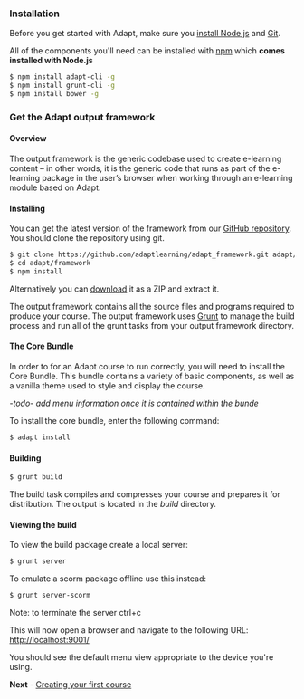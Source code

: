 ### Installation
Before you get started with Adapt, make sure you [install Node.js](http://nodejs.org/) and [Git](http://git-scm.com/downloads).

All of the components you'll need can be installed with [npm](https://npmjs.org/) which **comes installed with Node.js**

```bash
$ npm install adapt-cli -g
$ npm install grunt-cli -g
$ npm install bower -g
```

### Get the Adapt output framework
#### Overview
The output framework is the generic codebase used to create e-learning content – in other words, it is the generic code that runs as part of the e-learning package in the user’s browser when working through an e-learning module based on Adapt. 

#### Installing
You can get the latest version of the framework from our [GitHub repository](https://github.com/adaptlearning/adapt_framework). You should clone the repository using git.

```bash
$ git clone https://github.com/adaptlearning/adapt_framework.git adapt/framework
$ cd adapt/framework
$ npm install
```

Alternatively you can [download](https://github.com/adaptlearning/adapt_framework/archive/master.zip) it as a ZIP and extract it.

The output framework contains all the source files and programs required to produce your course. The output framework uses [Grunt](http://gruntjs.com/) to manage the build process and run all of the grunt tasks from your output framework directory.

#### The Core Bundle
In order to for an Adapt course to run correctly, you will need to install the Core Bundle. This bundle contains a variety of basic components, as well as a vanilla theme used to style and display the course.

*-todo- add menu information once it is contained within the bunde*

To install the core bundle, enter the following command:
```bash
$ adapt install
```

#### Building
```bash
$ grunt build
```
The build task compiles and compresses your course and prepares it for distribution. The output is located in the *build* directory.

#### Viewing the build
To view the build package create a local server:
```bash
$ grunt server
```

To emulate a scorm package offline use this instead:
```bash
$ grunt server-scorm
```
Note: to terminate the server ctrl+c

This will now open a browser and navigate to the following URL:
[http://localhost:9001/](http://localhost:9001/)

You should see the default menu view appropriate to the device you're using.

**Next** - [Creating your first course](https://github.com/adaptlearning/adapt_framework/wiki/Creating-your-first-course)